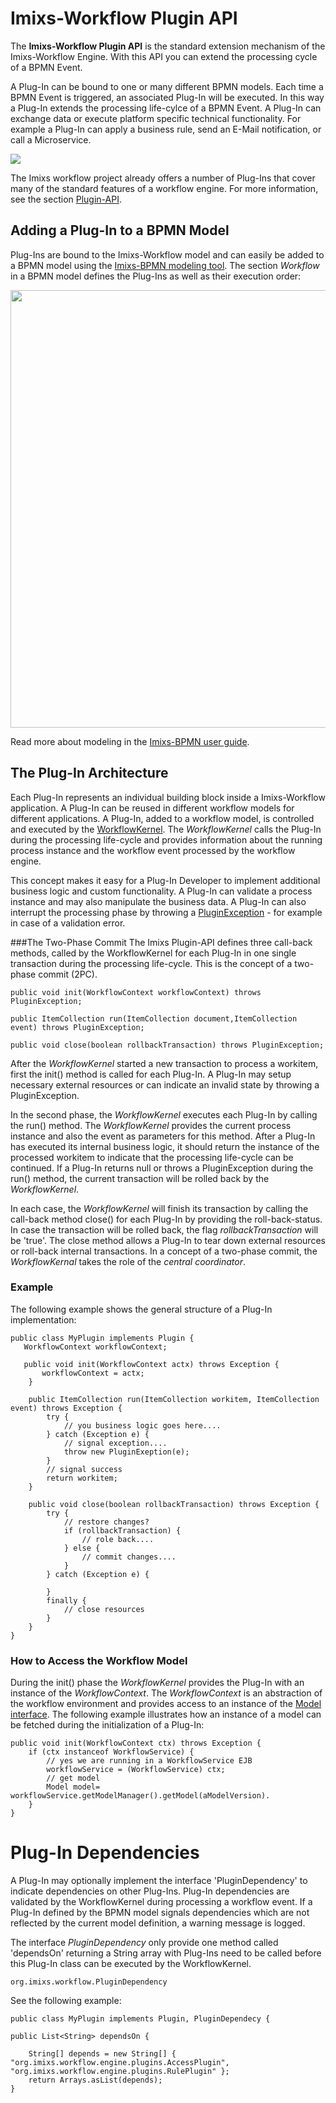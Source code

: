 # Imixs-Workflow Plugin API

The **Imixs-Workflow Plugin API** is the standard extension mechanism of the Imixs-Workflow Engine. With this API you can extend the processing cycle of a BPMN Event.

A Plug-In can be bound to one or many different BPMN models. Each time a BPMN Event is triggered, an associated Plug-In will be executed. 
In this way a Plug-In extends the processing life-cylce of a BPMN Event.
A Plug-In can exchange data or execute platform specific technical functionality. For example a Plug-In can apply a business rule, send an E-Mail notification, or call a Microservice. 

<img src="../images/plugin_api.png"/>  


The Imixs workflow project already offers a number of Plug-Ins that cover many of the standard features of a workflow engine. For more information, see the  section [Plugin-API](../engine/plugins/index.html).


## Adding a Plug-In to a BPMN Model 

Plug-Ins are bound to the Imixs-Workflow model and can easily be added to a BPMN model using the [Imixs-BPMN modeling tool](../modelling/index.html). 
The section _Workflow_ in a BPMN model defines the Plug-Ins as well as their execution order:

<img src="../images/modelling/bpmn_screen_32.png" style="width:700px"/>

Read more about modeling in the [Imixs-BPMN user guide](../modelling/index.html). 
 
## The Plug-In Architecture
Each Plug-In represents an individual building block inside a Imixs-Workflow application. A Plug-In can be reused in different workflow models for different applications.
A Plug-In, added to a workflow model, is controlled and executed by the [WorkflowKernel](./workflowkernel.html). The _WorkflowKernel_ calls the Plug-In during the processing life-cycle and provides information about the running process instance and the workflow event processed by the workflow engine.

This concept makes it easy for a Plug-In Developer to implement additional business logic and custom functionality. 
A Plug-In can validate a process instance and may also manipulate the business data. A Plug-In can also interrupt the processing phase by throwing a [PluginException](../engine/plugins/exception_handling.html) - for example in case of a validation error.
 
 
###The Two-Phase Commit
The Imixs Plugin-API defines three call-back methods, called by the WorkflowKernel for each Plug-In in one single transaction during the processing life-cycle. This is the concept of a two-phase commit (2PC).
 
 
    public void init(WorkflowContext workflowContext) throws PluginException;
    
    public ItemCollection run(ItemCollection document,ItemCollection event) throws PluginException;
    
    public void close(boolean rollbackTransaction) throws PluginException;
 
After the _WorkflowKernel_ started a new transaction to process a workitem, first the init() method is called for each Plug-In. A Plug-In may setup necessary external resources or can indicate an invalid state by throwing a PluginException. 

In the second phase, the _WorkflowKernel_ executes each Plug-In by calling the run() method. The _WorkflowKernel_ provides the current process instance and also the event as parameters for this method. After a Plug-In has executed its internal business logic, it should return the instance of the processed workitem to indicate that the processing life-cycle can be continued. 
If a Plug-In returns null or throws a PluginException during the run() method, the current transaction will be rolled back by the _WorkflowKernel_. 

In each case, the _WorkflowKernel_ will finish its transaction by calling the call-back method close() for each Plug-In by providing the roll-back-status. In case the transaction will be rolled back, the flag _rollbackTransaction_  will be 'true'. 
The close method allows a Plug-In to tear down external resources or roll-back internal transactions. In a concept of a two-phase commit, the _WorkflowKernal_ takes the role of the _central coordinator_.  
 
### Example
The following example shows the general structure of a Plug-In implementation:
 
    public class MyPlugin implements Plugin {
	   WorkflowContext workflowContext;

	   public void init(WorkflowContext actx) throws Exception {
	 	   workflowContext = actx;
    	}

		public ItemCollection run(ItemCollection workitem, ItemCollection event) throws Exception {
			try {
				// you business logic goes here....
			} catch (Exception e) {
				// signal exception....
				throw new PluginExeption(e);
			}
			// signal success 
			return workitem;
		}

		public void close(boolean rollbackTransaction) throws Exception {
			try {
				// restore changes?
				if (rollbackTransaction) {
					// role back....
				} else {
					// commit changes....
				}
			} catch (Exception e) {
				 
			}
			finally {
				// close resources 
			}
		}
    }
 

### How to Access the Workflow Model
During the init() phase the _WorkflowKernel_ provides the Plug-In with an instance of the _WorkflowContext_. The _WorkflowContext_ is an abstraction of the workflow environment and provides access to an instance of the [Model interface](./model). The following example illustrates how an instance of a model can be fetched during the initialization of a Plug-In:

    public void init(WorkflowContext ctx) throws Exception {
		if (ctx instanceof WorkflowService) {
			// yes we are running in a WorkflowService EJB
			workflowService = (WorkflowService) ctx;
			// get model
			Model model= workflowService.getModelManager().getModel(aModelVersion).
		}
    } 



# Plug-In Dependencies

A Plug-In may optionally implement the interface 'PluginDependency' to indicate dependencies on other Plug-Ins. Plug-In dependencies are validated by the WorkflowKernel during processing a workflow event. If a Plug-In defined by the BPMN model signals dependencies which are not reflected by the current model definition, a warning message is logged. 

The interface _PluginDependency_ only provide one method called 'dependsOn' returning a String array with Plug-Ins need to be called before this Plug-In class can be executed by the WorkflowKernel. 

	org.imixs.workflow.PluginDependency

See the following example:

	public class MyPlugin implements Plugin, PluginDependecy {
    
    public List<String> dependsOn {
    	
    	String[] depends = new String[] { "org.imixs.workflow.engine.plugins.AccessPlugin", "org.imixs.workflow.engine.plugins.RulePlugin" };
		return Arrays.asList(depends);
    } 
  